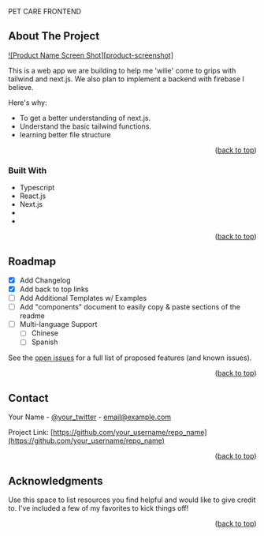 
<a name="readme-top">PET CARE FRONTEND</a>




<!-- ABOUT THE PROJECT -->
## About The Project

[![Product Name Screen Shot][product-screenshot]](https://example.com)

This is a web app we are building to help me 'wilie' come to grips with tailwind and next.js. We also plan to implement a backend with firebase I believe.

Here's why:
* To get a better understanding of next.js.
* Understand the basic tailwind functions.
* learning better file structure

<p align="right">(<a href="#readme-top">back to top</a>)</p>



### Built With


* Typescript
* React.js
* Next.js
* 
*  

<p align="right">(<a href="#readme-top">back to top</a>)</p>


<!-- ROADMAP -->
## Roadmap

- [x] Add Changelog
- [x] Add back to top links
- [ ] Add Additional Templates w/ Examples
- [ ] Add "components" document to easily copy & paste sections of the readme
- [ ] Multi-language Support
    - [ ] Chinese
    - [ ] Spanish

See the [open issues](https://github.com/othneildrew/Best-README-Template/issues) for a full list of proposed features (and known issues).

<p align="right">(<a href="#readme-top">back to top</a>)</p>


<!-- CONTACT -->
## Contact

Your Name - [@your_twitter](https://twitter.com/your_username) - email@example.com

Project Link: [https://github.com/your_username/repo_name](https://github.com/your_username/repo_name)

<p align="right">(<a href="#readme-top">back to top</a>)</p>



<!-- ACKNOWLEDGMENTS -->
## Acknowledgments

Use this space to list resources you find helpful and would like to give credit to. I've included a few of my favorites to kick things off!


<p align="right">(<a href="#readme-top">back to top</a>)</p>
